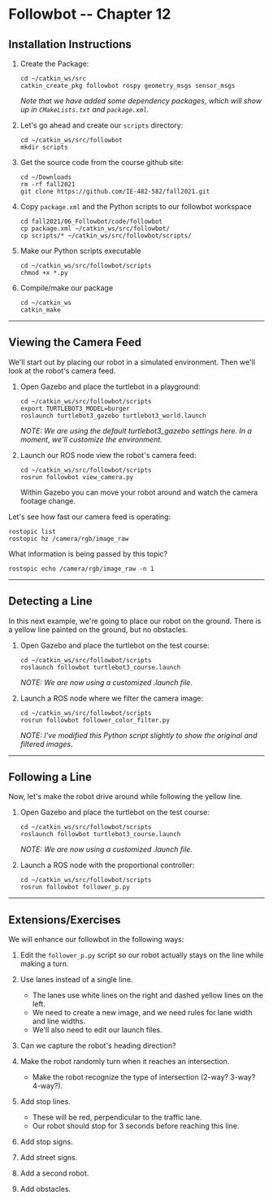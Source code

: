 # Followbot -- Chapter 12

## Installation Instructions

1. Create the Package:
    ```
    cd ~/catkin_ws/src
    catkin_create_pkg followbot rospy geometry_msgs sensor_msgs
    ```
    *Note that we have added some dependency packages, which will show up in `CMakeLists.txt` and `package.xml`.*
    
2. Let's go ahead and create our `scripts` directory:
    ```
    cd ~/catkin_ws/src/followbot
    mkdir scripts
    ```
        
3. Get the source code from the course github site:
    ```
    cd ~/Downloads
    rm -rf fall2021
    git clone https://github.com/IE-482-582/fall2021.git
    ```
    
 4. Copy `package.xml` and the Python scripts to our followbot workspace
    ```
    cd fall2021/06_Followbot/code/followbot
    cp package.xml ~/catkin_ws/src/followbot/
    cp scripts/* ~/catkin_ws/src/followbot/scripts/
    ```
    
 5. Make our Python scripts executable
    ```
    cd ~/catkin_ws/src/followbot/scripts
    chmod +x *.py
    ```
    
6. Compile/make our package

    ```
    cd ~/catkin_ws
    catkin_make
    ```
        
---

## Viewing the Camera Feed

We'll start out by placing our robot in a simulated environment.  Then we'll look at the robot's camera feed.

1.  Open Gazebo and place the turtlebot in a playground:
    ```	
    cd ~/catkin_ws/src/followbot/scripts
    export TURTLEBOT3_MODEL=burger 
    roslaunch turtlebot3_gazebo turtlebot3_world.launch
    ```

    *NOTE: We are using the default turtlebot3_gazebo settings here.  In a moment, we'll customize the environment.*
   		
2.  Launch our ROS node view the robot's camera feed: 
    ```
    cd ~/catkin_ws/src/followbot/scripts
    rosrun followbot view_camera.py 
    ```	

    Within Gazebo you can move your robot around and watch the camera footage change.


Let's see how fast our camera feed is operating:
```
rostopic list
rostopic hz /camera/rgb/image_raw
```

What information is being passed by this topic?
```
rostopic echo /camera/rgb/image_raw -n 1
```   

---

## Detecting a Line

In this next example, we're going to place our robot on the ground.  There is a yellow line painted on the ground, but no obstacles.

1.  Open Gazebo and place the turtlebot on the test course:

    ```	
    cd ~/catkin_ws/src/followbot/scripts
    roslaunch followbot turtlebot3_course.launch
    ```
    
    *NOTE: We are now using a customized .launch file.*	
	
2.  Launch a ROS node where we filter the camera image:
    ```
    cd ~/catkin_ws/src/followbot/scripts
    rosrun followbot follower_color_filter.py 
    ```	
   
    *NOTE:  I've modified this Python script slightly to show the original and filtered images.*
 
--- 
  
## Following a Line

Now, let's make the robot drive around while following the yellow line.

1.  Open Gazebo and place the turtlebot on the test course:
    ```	
    cd ~/catkin_ws/src/followbot/scripts
    roslaunch followbot turtlebot3_course.launch
    ```

    *NOTE: We are now using a customized .launch file.*
	
2.  Launch a ROS node with the proportional controller:
    ```
    cd ~/catkin_ws/src/followbot/scripts
    rosrun followbot follower_p.py 
    ```	

---
  
## Extensions/Exercises

We will enhance our followbot in the following ways:

1. Edit the `follower_p.py` script so our robot actually stays on the line while making a turn.

2. Use lanes instead of a single line.
	- The lanes use white lines on the right and dashed yellow lines on the left.
	- We need to create a new image, and we need rules for lane width and line widths.
	- We'll also need to edit our launch files.
	
3. Can we capture the robot's heading direction?

4. Make the robot randomly turn when it reaches an intersection. 
	- Make the robot recognize the type of intersection (2-way?  3-way? 4-way?).
	
5. Add stop lines.
	- These will be red, perpendicular to the traffic lane.
	- Our robot should stop for 3 seconds before reaching this line.

6. Add stop signs.

7. Add street signs.

8. Add a second robot.

9. Add obstacles.

	


   


